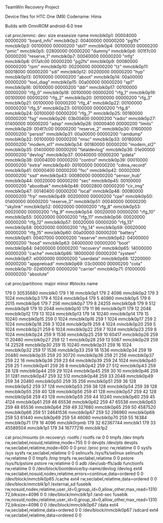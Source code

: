 TeamWin Recovery Project

Device files for HTC One (M9)
Codename: Hima

Builds with OmniROM android-6.0 tree

cat proc/emmc:
dev:        size     erasesize name
mmcblk0p1: 00004000  00000200  "board_info"
mmcblk0p2: 00400000  00000200  "pg1fs"
mmcblk0p3: 00100000  00000200  "sbl1"
mmcblk0p4: 00100000  00000200  "pmic"
mmcblk0p5: 02800000  00000200  "dummy"
mmcblk0p6: 001f7c00  00000200  "reserve_1"
mmcblk0p7: 00040000  00000200  "mfg"
mmcblk0p8: 017afc00  00000200  "pg2fs"
mmcblk0p9: 00080000  00000200  "rpm"
mmcblk0p10: 00200000  00000200  "tz"
mmcblk0p11: 00018000  00000200  "sdi"
mmcblk0p12: 00200000  00000200  "hyp"
mmcblk0p13: 00100000  00000200  "aboot"
mmcblk0p14: 00a00000  00000200  "tool_diag"
mmcblk0p15: 00a00000  00000200  "sp1"
mmcblk0p16: 00100000  00000200  "ddr"
mmcblk0p17: 00100000  00000200  "rfg_0"
mmcblk0p18: 00100000  00000200  "rfg_1"
mmcblk0p19: 00100000  00000200  "rfg_2"
mmcblk0p20: 00100000  00000200  "rfg_3"
mmcblk0p21: 00100000  00000200  "rfg_4"
mmcblk0p22: 00100000  00000200  "rfg_5"
mmcblk0p23: 00100000  00000200  "rfg_6"
mmcblk0p24: 00100000  00000200  "rfg_7"
mmcblk0p25: 00180000  00000200  "fsg"
mmcblk0p26: 03b00400  00000200  "radio"
mmcblk0p27: 01400000  00000200  "adsp"
mmcblk0p28: 00000400  00000200  "limits"
mmcblk0p29: 004f7c00  00000200  "reserve_2"
mmcblk0p30: 01600000  00000200  "persist"
mmcblk0p31: 00a00000  00000200  "ramdump"
mmcblk0p32: 00100000  00000200  "misc"
mmcblk0p33: 00180000  00000200  "modem_st1"
mmcblk0p34: 00180000  00000200  "modem_st2"
mmcblk0p35: 01400000  00000200  "fataldevlog"
mmcblk0p36: 01e00000  00000200  "devlog"
mmcblk0p37: 00040000  00000200  "pdata"
mmcblk0p38: 00004000  00000200  "control"
mmcblk0p39: 00010000  00000200  "extra"
mmcblk0p40: 00100000  00000200  "cdma_record"
mmcblk0p41: 00000400  00000200  "fsc"
mmcblk0p42: 00002000  00000200  "ssd"
mmcblk0p43: 00080000  00000200  "sensor_hub"
mmcblk0p44: 00020000  00000200  "sec"
mmcblk0p45: 00100000  00000200  "abootbak"
mmcblk0p46: 00002800  00000200  "cir_img"
mmcblk0p47: 00140400  00000200  "local"
mmcblk0p48: 00080000  00000200  "frp"
mmcblk0p49: 00200000  00000200  "cpe"
mmcblk0p50: 01400000  00000200  "reserve_3"
mmcblk0p51: 00040000  00000200  "skylink"
mmcblk0p52: 00020000  00000200  "rfg_8"
mmcblk0p53: 00020000  00000200  "rfg_9"
mmcblk0p54: 00020000  00000200  "rfg_10"
mmcblk0p55: 00020000  00000200  "rfg_11"
mmcblk0p56: 00020000  00000200  "rfg_12"
mmcblk0p57: 00020000  00000200  "rfg_13"
mmcblk0p58: 00020000  00000200  "rfg_14"
mmcblk0p59: 00020000  00000200  "rfg_15"
mmcblk0p60: 00a00000  00000200  "battery"
mmcblk0p61: 00407000  00000200  "reserve"
mmcblk0p62: 04000000  00000200  "hosd"
mmcblk0p63: 04000000  00000200  "boot"
mmcblk0p64: 04000000  00000200  "recovery"
mmcblk0p65: 14000000  00000200  "cache"
mmcblk0p66: 18000000  00000200  "system"
mmcblk0p67: e0000000  00000200  "userdata"
mmcblk0p68: 12200000  00000200  "apppreload"
mmcblk0p69: 03c00000  00000200  "cota"
mmcblk0p70: 02d00000  00000200  "carrier"
mmcblk0p71: 01000000  00000200  "absolute"

cat proc/partitions:
major minor  #blocks  name

 179        0   30535680 mmcblk0
 179        1         16 mmcblk0p1
 179        2       4096 mmcblk0p2
 179        3       1024 mmcblk0p3
 179        4       1024 mmcblk0p4
 179        5      40960 mmcblk0p5
 179        6       2015 mmcblk0p6
 179        7        256 mmcblk0p7
 179        8      24255 mmcblk0p8
 179        9        512 mmcblk0p9
 179       10       2048 mmcblk0p10
 179       11         96 mmcblk0p11
 179       12       2048 mmcblk0p12
 179       13       1024 mmcblk0p13
 179       14      10240 mmcblk0p14
 179       15      10240 mmcblk0p15
 259        0       1024 mmcblk0p16
 259        1       1024 mmcblk0p17
 259        2       1024 mmcblk0p18
 259        3       1024 mmcblk0p19
 259        4       1024 mmcblk0p20
 259        5       1024 mmcblk0p21
 259        6       1024 mmcblk0p22
 259        7       1024 mmcblk0p23
 259        8       1024 mmcblk0p24
 259        9       1536 mmcblk0p25
 259       10      60417 mmcblk0p26
 259       11      20480 mmcblk0p27
 259       12          1 mmcblk0p28
 259       13       5087 mmcblk0p29
 259       14      22528 mmcblk0p30
 259       15      10240 mmcblk0p31
 259       16       1024 mmcblk0p32
 259       17       1536 mmcblk0p33
 259       18       1536 mmcblk0p34
 259       19      20480 mmcblk0p35
 259       20      30720 mmcblk0p36
 259       21        256 mmcblk0p37
 259       22         16 mmcblk0p38
 259       23         64 mmcblk0p39
 259       24       1024 mmcblk0p40
 259       25          1 mmcblk0p41
 259       26          8 mmcblk0p42
 259       27        512 mmcblk0p43
 259       28        128 mmcblk0p44
 259       29       1024 mmcblk0p45
 259       30         10 mmcblk0p46
 259       31       1281 mmcblk0p47
 259       32        512 mmcblk0p48
 259       33       2048 mmcblk0p49
 259       34      20480 mmcblk0p50
 259       35        256 mmcblk0p51
 259       36        128 mmcblk0p52
 259       37        128 mmcblk0p53
 259       38        128 mmcblk0p54
 259       39        128 mmcblk0p55
 259       40        128 mmcblk0p56
 259       41        128 mmcblk0p57
 259       42        128 mmcblk0p58
 259       43        128 mmcblk0p59
 259       44      10240 mmcblk0p60
 259       45       4124 mmcblk0p61
 259       46      65536 mmcblk0p62
 259       47      65536 mmcblk0p63
 259       48      65536 mmcblk0p64
 259       49     327680 mmcblk0p65
 259       50    4587520 mmcblk0p66
 259       51   24641536 mmcblk0p67
 259       52     296960 mmcblk0p68
 259       53      61440 mmcblk0p69
 259       54      46080 mmcblk0p70
 259       55      16384 mmcblk0p71
 179       16       4096 mmcblk0rpmb
 179       32   62367744 mmcblk1
 179       33   45589504 mmcblk1p1
 179       34   16777216 mmcblk1p2

cat proc/mounts (in recovery):
rootfs / rootfs rw 0 0
tmpfs /dev tmpfs rw,seclabel,nosuid,relatime,mode=755 0 0
devpts /dev/pts devpts rw,seclabel,relatime,mode=600 0 0
proc /proc proc rw,relatime 0 0
sysfs /sys sysfs rw,seclabel,relatime 0 0
selinuxfs /sys/fs/selinux selinuxfs rw,relatime 0 0
tmpfs /tmp tmpfs rw,seclabel,relatime 0 0
pstore /sys/fs/pstore pstore rw,relatime 0 0
adb /dev/usb-ffs/adb functionfs rw,relatime 0 0
/dev/block/bootdevice/by-name/devlog /devlog ext4 rw,seclabel,nosuid,nodev,relatime,errors=continue,data=ordered 0 0
/dev/block/mmcblk0p65 /cache ext4 rw,seclabel,relatime,data=ordered 0 0
/dev/block/mmcblk1p1 /external_sd fuseblk rw,nosuid,nodev,relatime,user_id=0,group_id=0,allow_other,max_read=131072,blksize=4096 0 0
/dev/block/mmcblk1p1 /and-sec fuseblk rw,nosuid,nodev,relatime,user_id=0,group_id=0,allow_other,max_read=131072,blksize=4096 0 0
/dev/block/mmcblk0p67 /data ext4 rw,seclabel,relatime,data=ordered 0 0
/dev/block/mmcblk0p67 /sdcard ext4 rw,seclabel,relatime,data=ordered 0 0
